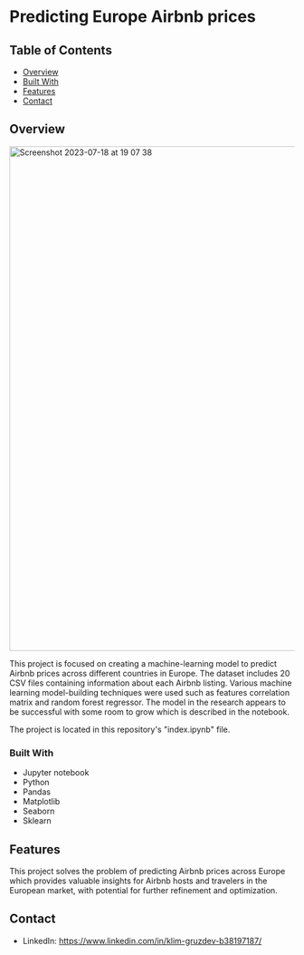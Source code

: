 # Predicting Europe Airbnb prices

## Table of Contents

- [Overview](#overview)
- [Built With](#built-with)
- [Features](#features)
- [Contact](#contact)

## Overview

<img width="890" alt="Screenshot 2023-07-18 at 19 07 38" src="https://github.com/klimvg/Airbnb-predicted-pricing/assets/85249877/0d454ea6-1d46-4925-b1d5-babc3ef8743c">

This project is focused on creating a machine-learning model to predict Airbnb prices across different countries in Europe. 
The dataset includes 20 CSV files containing information about each Airbnb listing.
Various machine learning model-building techniques were used such as features correlation matrix and random forest regressor.
The model in the research appears to be successful with some room to grow which is described in the notebook.

The project is located in this repository's "index.ipynb" file.

### Built With

* Jupyter notebook
* Python
* Pandas
* Matplotlib
* Seaborn
* Sklearn

## Features

This project solves the problem of predicting Airbnb prices across Europe which provides valuable insights for Airbnb hosts and travelers in the European market, with potential for further refinement and optimization.

## Contact

* LinkedIn: https://www.linkedin.com/in/klim-gruzdev-b38197187/

